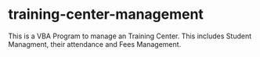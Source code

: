# training-center-management
This is a VBA Program to manage an Training Center. This includes Student Managment, their attendance and Fees Management.
